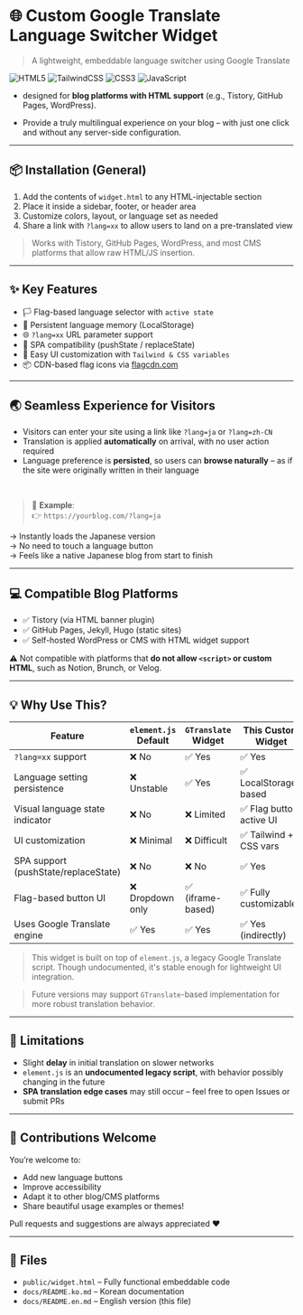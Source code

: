 # 🌐 Custom Google Translate Language Switcher Widget

> A lightweight, embeddable language switcher using Google Translate

![HTML5](https://img.shields.io/badge/html5-%23E34F26.svg?style=for-the-badge&logo=html5&logoColor=white)
![TailwindCSS](https://img.shields.io/badge/tailwindcss-%2338B2AC.svg?style=for-the-badge&logo=tailwind-css&logoColor=white)
![CSS3](https://img.shields.io/badge/css3-%231572B6.svg?style=for-the-badge&logo=css3&logoColor=white)
![JavaScript](https://img.shields.io/badge/javascript-%23323330.svg?style=for-the-badge&logo=javascript&logoColor=%23F7DF1E)

* designed for **blog platforms with HTML support** (e.g., Tistory, GitHub Pages, WordPress).

* Provide a truly multilingual experience on your blog – with just one click and without any server-side configuration.

---

## 📦 Installation (General)

1. Add the contents of `widget.html` to any HTML-injectable section
2. Place it inside a sidebar, footer, or header area
3. Customize colors, layout, or language set as needed
4. Share a link with `?lang=xx` to allow users to land on a pre-translated view

> Works with Tistory, GitHub Pages, WordPress, and most CMS platforms that allow raw HTML/JS insertion.

---

## ✨ Key Features

* 🏳️ Flag-based language selector with `active state`
* 💾 Persistent language memory (LocalStorage)
* 🌐 `?lang=xx` URL parameter support
* 🔁 SPA compatibility (pushState / replaceState)
* 🎨 Easy UI customization with `Tailwind & CSS variables`
* 📦 CDN-based flag icons via [flagcdn.com](https://flagcdn.com)

---

## 🌏 Seamless Experience for Visitors

* Visitors can enter your site using a link like `?lang=ja` or `?lang=zh-CN`
* Translation is applied **automatically** on arrival, with no user action required
* Language preference is **persisted**, so users can **browse naturally**
  – as if the site were originally written in their language

<br/>

> 📌 **Example**: <br/>
> 👉 `https://yourblog.com/?lang=ja`

→ Instantly loads the Japanese version <br/>
→ No need to touch a language button <br/>
→ Feels like a native Japanese blog from start to finish

---

## 💻 Compatible Blog Platforms

* ✅ Tistory (via HTML banner plugin)
* ✅ GitHub Pages, Jekyll, Hugo (static sites)
* ✅ Self-hosted WordPress or CMS with HTML widget support

⚠️ Not compatible with platforms that **do not allow `<script>` or custom HTML**, such as Notion, Brunch, or Velog.

---

## 💡 Why Use This?

| Feature                              | `element.js` Default | `GTranslate` Widget | This Custom Widget      |
| ------------------------------------ | -------------------- | ------------------- | ----------------------- |
| `?lang=xx` support                   | ❌ No                 | ✅ Yes               | ✅ Yes                   |
| Language setting persistence         | ❌ Unstable           | ✅ Yes               | ✅ LocalStorage-based    |
| Visual language state indicator      | ❌ No                 | ❌ Limited           | ✅ Flag button active UI |
| UI customization                     | ❌ Minimal            | ❌ Difficult         | ✅ Tailwind + CSS vars   |
| SPA support (pushState/replaceState) | ❌ No                 | ❌ No                | ✅ Yes                   |
| Flag-based button UI                 | ❌ Dropdown only      | ✅ (iframe-based)    | ✅ Fully customizable    |
| Uses Google Translate engine         | ✅ Yes                | ✅ Yes               | ✅ Yes (indirectly)      |

> This widget is built on top of `element.js`, a legacy Google Translate script.
> Though undocumented, it's stable enough for lightweight UI integration.

> Future versions may support `GTranslate`-based implementation for more robust translation behavior.

---

## 🚧 Limitations

* Slight **delay** in initial translation on slower networks
* `element.js` is an **undocumented legacy script**, with behavior possibly changing in the future
* **SPA translation edge cases** may still occur – feel free to open Issues or submit PRs

---

## 🙌 Contributions Welcome

You’re welcome to:

* Add new language buttons
* Improve accessibility
* Adapt it to other blog/CMS platforms
* Share beautiful usage examples or themes!

Pull requests and suggestions are always appreciated ❤️

---

## 📁 Files

* `public/widget.html` – Fully functional embeddable code
* `docs/README.ko.md` – Korean documentation
* `docs/README.en.md` – English version (this file)
